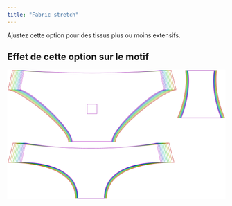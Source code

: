 ```yaml
---
title: "Fabric stretch"
---
```


Ajustez cette option pour des tissus plus ou moins extensifs.

## Effet de cette option sur le motif

![Cette image montre l'effet de cette option en superposant plusieurs variantes qui ont une valeur différente pour cette option](ursula_fabricstretch_sample.svg "Effect of this option on the pattern")

